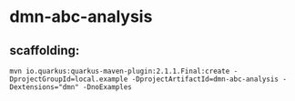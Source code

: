 # dmn-abc-analysis

## scaffolding:
```
mvn io.quarkus:quarkus-maven-plugin:2.1.1.Final:create -DprojectGroupId=local.example -DprojectArtifactId=dmn-abc-analysis -Dextensions="dmn" -DnoExamples
```
